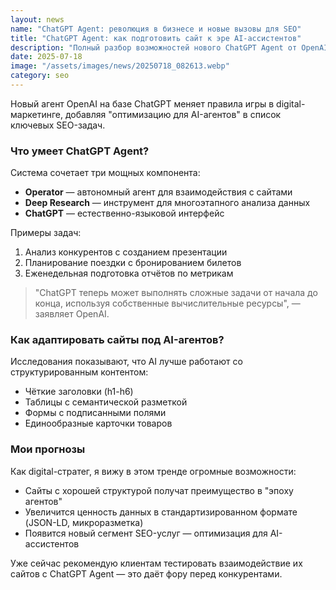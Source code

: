 ```yaml
---
layout: news
name: "ChatGPT Agent: революция в бизнесе и новые вызовы для SEO"
title: "ChatGPT Agent: как подготовить сайт к эре AI-ассистентов"
description: "Полный разбор возможностей нового ChatGPT Agent от OpenAI. Как изменится SEO, почему структура контента станет критически важной и как адаптировать сайты уже сейчас."
date: 2025-07-18
image: "/assets/images/news/20250718_082613.webp"
category: seo
---
```


<p>Новый агент OpenAI на базе ChatGPT меняет правила игры в digital-маркетинге, добавляя "оптимизацию для AI-агентов" в список ключевых SEO-задач.</p>

<h3>Что умеет ChatGPT Agent?</h3>
<p>Система сочетает три мощных компонента:</p>
<ul>
<li><strong>Operator</strong> — автономный агент для взаимодействия с сайтами</li>
<li><strong>Deep Research</strong> — инструмент для многоэтапного анализа данных</li>
<li><strong>ChatGPT</strong> — естественно-языковой интерфейс</li>
</ul>

<p>Примеры задач:</p>
<ol>
<li>Анализ конкурентов с созданием презентации</li>
<li>Планирование поездки с бронированием билетов</li>
<li>Еженедельная подготовка отчётов по метрикам</li>
</ol>

<blockquote class="openai-quote">
"ChatGPT теперь может выполнять сложные задачи от начала до конца, используя собственные вычислительные ресурсы", — заявляет OpenAI.
</blockquote>

<h3>Как адаптировать сайты под AI-агентов?</h3>
<p>Исследования показывают, что AI лучше работают со структурированным контентом:</p>
<ul>
<li>Чёткие заголовки (h1-h6)</li>
<li>Таблицы с семантической разметкой</li>
<li>Формы с подписанными полями</li>
<li>Единообразные карточки товаров</li>
</ul>

<h3>Мои прогнозы</h3>
<p>Как digital-стратег, я вижу в этом тренде огромные возможности:</p>
<ul>
<li>Сайты с хорошей структурой получат преимущество в "эпоху агентов"</li>
<li>Увеличится ценность данных в стандартизированном формате (JSON-LD, микроразметка)</li>
<li>Появится новый сегмент SEO-услуг — оптимизация для AI-ассистентов</li>
</ul>
<p>Уже сейчас рекомендую клиентам тестировать взаимодействие их сайтов с ChatGPT Agent — это даёт фору перед конкурентами.</p>
